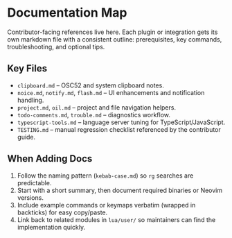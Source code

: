 # Documentation Map

Contributor-facing references live here. Each plugin or integration gets its own markdown file with a consistent outline: prerequisites, key commands, troubleshooting, and optional tips.

## Key Files
- `clipboard.md` – OSC52 and system clipboard notes.
- `noice.md`, `notify.md`, `flash.md` – UI enhancements and notification handling.
- `project.md`, `oil.md` – project and file navigation helpers.
- `todo-comments.md`, `trouble.md` – diagnostics workflow.
- `typescript-tools.md` – language server tuning for TypeScript/JavaScript.
- `TESTING.md` – manual regression checklist referenced by the contributor guide.

## When Adding Docs
1. Follow the naming pattern (`kebab-case.md`) so `rg` searches are predictable.
2. Start with a short summary, then document required binaries or Neovim versions.
3. Include example commands or keymaps verbatim (wrapped in backticks) for easy copy/paste.
4. Link back to related modules in `lua/user/` so maintainers can find the implementation quickly.
